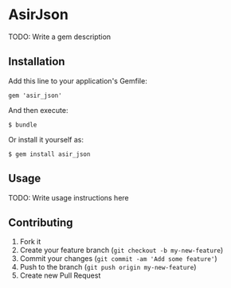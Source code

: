 # AsirJson

TODO: Write a gem description

## Installation

Add this line to your application's Gemfile:

    gem 'asir_json'

And then execute:

    $ bundle

Or install it yourself as:

    $ gem install asir_json

## Usage

TODO: Write usage instructions here

## Contributing

1. Fork it
2. Create your feature branch (`git checkout -b my-new-feature`)
3. Commit your changes (`git commit -am 'Add some feature'`)
4. Push to the branch (`git push origin my-new-feature`)
5. Create new Pull Request
